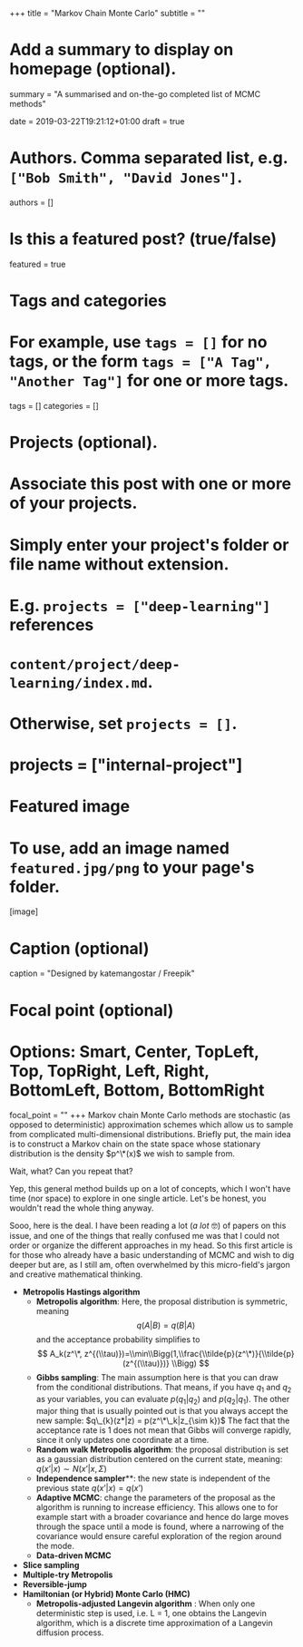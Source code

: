 +++
title = "Markov Chain Monte Carlo"
subtitle = ""

# Add a summary to display on homepage (optional).
summary = "A summarised and on-the-go completed list of MCMC methods"

date = 2019-03-22T19:21:12+01:00
draft = true

# Authors. Comma separated list, e.g. `["Bob Smith", "David Jones"]`.
authors = []

# Is this a featured post? (true/false)
featured = true

# Tags and categories
# For example, use `tags = []` for no tags, or the form `tags = ["A Tag", "Another Tag"]` for one or more tags.
tags = []
categories = []

# Projects (optional).
#   Associate this post with one or more of your projects.
#   Simply enter your project's folder or file name without extension.
#   E.g. `projects = ["deep-learning"]` references
#   `content/project/deep-learning/index.md`.
#   Otherwise, set `projects = []`.
# projects = ["internal-project"]

# Featured image
# To use, add an image named `featured.jpg/png` to your page's folder.
[image]
  # Caption (optional)
  caption = "Designed by katemangostar / Freepik"

  # Focal point (optional)
  # Options: Smart, Center, TopLeft, Top, TopRight, Left, Right, BottomLeft, Bottom, BottomRight
  focal_point = ""
+++
Markov chain Monte Carlo methods are stochastic (as opposed to deterministic)
approximation schemes which allow us to sample from complicated multi-dimensional
distributions. Briefly put, the main idea is to construct a Markov chain on the
state space whose stationary distribution is the density $p^\*(x)$ we wish to
sample from.

Wait, what? Can you repeat that?

Yep, this general method builds up on a lot of concepts, which I won't have time
(nor space) to explore in one single article. Let's be honest, you wouldn't
read the whole thing anyway.

Sooo, here is the deal. I have been reading a lot (_a lot_ 🤓) of papers on this
issue, and one of the things that really confused me was that I could not order
or organize the different approaches in my head. So this first article is for
those who already have a basic understanding of MCMC and wish to dig deeper but
are, as I still am, often overwhelmed by this micro-field's jargon and creative
mathematical thinking.

* **Metropolis Hastings algorithm**
  * **Metropolis algorithm**: Here, the proposal distribution is symmetric, meaning
  $$q(A|B)=q(B|A)$$ and the acceptance probability simplifies to
  $$
  A_k(z^\*, z^{(\\tau)})=\\min\\Bigg(1,\\frac{\\tilde{p}(z^\*)}{\\tilde{p}(z^{(\\tau)})} \\Bigg)
  $$
  * **Gibbs sampling**: The main assumption here is that you can draw from the
  conditional distributions. That means, if you have $q_1$ and $q_2$ as your variables,
  you can evaluate $p(q_1|q_2)$ and $p(q_2|q_1)$.
  The other major thing that is usually pointed out is that you always accept
  the new sample: $q\_{k}(z*|z) = p(z^\*\_k|z_{\sim k})$
  The fact that the acceptance rate is 1 does not mean that Gibbs will converge
  rapidly, since it only updates one coordinate at a time.
  * **Random walk Metropolis algorithm**: the proposal distribution is set as a gaussian
  distribution centered on the current state, meaning:
  $q(x’|x) \sim N(x’|x, \Sigma)$
  * **Independence sampler****: the new state is independent of the previous state $q(x’|x) = q(x’)$
  * **Adaptive MCMC**: change the parameters of the proposal as the algorithm is
  running to increase efficiency. This allows one to for example start with a
  broader covariance and hence do large moves through the space until a mode
  is found, where a narrowing of the covariance would ensure careful exploration
  of the region around the mode.
  * **Data-driven MCMC**
* **Slice sampling**
* **Multiple-try Metropolis**
* **Reversible-jump**
* **Hamiltonian (or Hybrid) Monte Carlo (HMC)**
  * **Metropolis-adjusted Langevin algorithm** : When only one deterministic step is used, i.e. L = 1, one obtains the Langevin algorithm, which is a discrete time approximation of a Langevin diffusion process.
